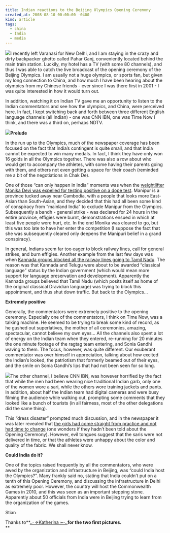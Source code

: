```yaml
---
title: Indian reactions to the Beijing Olympics Opening Ceremony
created_at: 2008-08-10 00:00:00 -0400
kind: article
tags:
  - china
  - India
  - media
---
```


![](http://farm4.static.flickr.com/3069/2747250382_1d21e64e30_m.jpg)I
recently left Varanasi for New Delhi, and I am staying in the crazy and
dirty backpacker ghetto called Pahar Ganj, conveniently located behind
the main train station. Luckily, my hotel has a TV (with some 80
channels), and thus I was able to catch the live broadcast of the
opening ceremony of the Beijing Olympics. I am usually not a huge
olympics, or sports fan, but given my long connection to China, and how
much I have been hearing about the olympics from my Chinese friends -
ever since I was there first in 2001 - I was quite interested in how it
would turn out.

In addition, watching it on Indian TV gave me an opportunity to listen
to the Indian commentators and see how the olympics, and China, were
perceived here. In fact, I kept switching back and forth between three
different English language channels (all Indian) - one was CNN IBN, one
was Time Now I think, and there was a third on, perhaps NDTV.

![](http://farm4.static.flickr.com/3156/2746417883_b18751c8c7_m.jpg)**Prelude**

In the run up to the Olympics, much of the newspaper coverage has been
focused on the fact that India’s contingent is quite small, and that
India cannot be expected to win many medals. In fact, I think they have
only won 16 golds in all the Olympics together. There was also a row
about who would get to accompany the athletes, with some having their
parents going with them, and others not even getting a space for their
coach (reminded me a bit of the negotiations in Chak De).

One of those “can only happen in India” moments was when the
[weightlifter Monika Devi was expelled for testing positive on a dope
test](http://www.sinlung.com/?p=3460). Manipur is a province tucked away
near Cambodia, with a people that looks more East-Asian than
South-Asian, and they decided that this had all been some kind of
conspiracy from “mainland India” to exclude Manipur from the Olympics.
Subsequently a bandh - general strike - was declared for 24 hours in the
entire province, effigies were burnt, demonstrations ensued in which at
least five people were hurt, etc. In the end Monika was cleared to go,
but this was too late to have her enter the competition (I suppose the
fact that she was subsequently cleared only deepens the Manipuri belief
in a grand conspiracy).

In general, Indians seem far too eager to block railway lines, call for
general strikes, and burn effigies. Another example from the last few
days was when [Kannada groups blocked all the railway lines going to
Tamil Nadu](http://www.zeenews.com/articles.asp?aid=461197&sid=REG). The
reason was that Kannada and Telugu were about to be awarded “classical
language” status by the Indian government (which would mean more support
for language preservation and development). Apparently the Kannada
groups believed that Tamil Nadu (which posits itself as home of the
original classical Dravidian language) was trying to block this
appointment, and thus shut down traffic. But back to the Olympics…

**Extremely positive**

Generally, the commentators were extremely positive to the opening
ceremony. Especially one of the commentators, I think on Time Now, was a
talking machine. He seemed to be trying to break some kind of record, as
he gushed out superlatives, the mother of all ceremonies, amazing,
spectacular, cannot believe my own eyes… All the channels also spent a
lot of energy on the Indian team when they entered, re-running for 20
minutes the one minute footage of the ragtag team entering, and Sonia
Gandhi waving to them. The focus, however, was quite different. Our
exuberant commentator was over himself in appreciation, talking about
how excited the Indian’s looked, the patriotism that formerly beamed out
of their eyes, and the smile on Sonia Gandhi’s lips that had not been
seen for so long.

![](http://www.tribuneindia.com/2006/20060317/s3.jpg)The other channel,
I believe CNN IBN, was however horrified by the fact that while the men
had been wearing nice traditional Indian garb, only one of the women
wore a sari, while the others wore training jackets and pants. In
addition, about half the Indian team had digital cameras and were busy
filming the audience while walking out, prompting some comments that
they looked like a bunch of tourists (in all fairness, most of the other
delegations did the same thing).

This “dress disaster” prompted much discussion, and in the newspaper it
was later revealed that [the girls had come straight from practice and
not had time to
change](http://www.newindpress.com/NewsItems.asp?ID=IEE20080809170621&Page=E&Title=Olympics+2008&Topic=0)
(one wonders if they hadn’t been told about the Opening Ceremony).
However, evil tongues suggest that the saris were not delivered in time,
or that the athletes were unhappy about the color and quality of the
fabric. We shall never know.

**Could India do it?**

One of the topics raised frequently by all the commentators, who were
awed by the organization and infrastructure in Beijing, was “could India
host the Olympics?”. Many frankly said no, stating that India couldn’t
put on a tenth of this Opening Ceremony, and discussing the
infrastructure in Delhi as extremely poor. However, the country will
host the Commonwealth Games in 2010, and this was seen as an important
stepping stone. Apparently about 50 officials from India were in Beijing
trying to learn from the organization of the games.

Stian

Thanks to[](http://www.flickr.com/photos/kathy_zhuang/)**[..· ✈Katherina
➳·..](http://www.flickr.com/photos/kathy_zhuang/)**for the two first
pictures.**\
**
